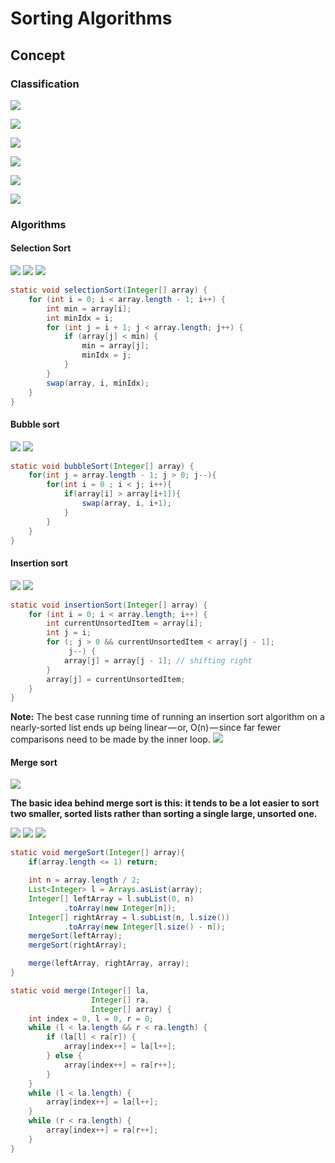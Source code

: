 # Sorting Algorithms

## Concept

### Classification
![](https://cdn-images-1.medium.com/max/1600/1*gyFGnj6fz08wvonmRf3cIg.jpeg)

![](https://cdn-images-1.medium.com/max/1200/1*eX6Ts3XN9myfT1IXewgc4A.jpeg)

![](https://cdn-images-1.medium.com/max/1200/1*lOOXCrfZft2vu_jbfQNuvw.jpeg)

![](https://cdn-images-1.medium.com/max/1200/1*rUhxtHDRPntdHSZ7bYMBig.jpeg)

![](https://cdn-images-1.medium.com/max/1600/1*zlj1h6uHJ9uLlQtLbc4ZEw.jpeg)

![](https://cdn-images-1.medium.com/max/1600/1*OWZF2CMe2KV1grxNwcdZ9Q.jpeg)

### Algorithms

#### Selection Sort
![](https://cdn-images-1.medium.com/max/1600/1*O6OmnV8MZ7Pdyvt1-xBTxw.jpeg)
![](https://cdn-images-1.medium.com/max/1200/1*PCWPy55bEEZon1uNXunELw.jpeg)
![](https://cdn-images-1.medium.com/max/1600/1*MJ1hJLG58QS8REhXkuo_Hg.jpeg)

```java
static void selectionSort(Integer[] array) {
    for (int i = 0; i < array.length - 1; i++) {
        int min = array[i];
        int minIdx = i;
        for (int j = i + 1; j < array.length; j++) {
            if (array[j] < min) {
                min = array[j];
                minIdx = j;
            }
        }
        swap(array, i, minIdx);
    }
}
```

#### Bubble sort
![](https://cdn-images-1.medium.com/max/1600/1*gxRwophEo5u22AaSgt8JXg.jpeg)
![](https://cdn-images-1.medium.com/max/1200/1*0G-HWCiByHVPedrKXwS8iQ.jpeg)

```java
static void bubbleSort(Integer[] array) {
    for(int j = array.length - 1; j > 0; j--){
        for(int i = 0 ; i < j; i++){
            if(array[i] > array[i+1]){
                swap(array, i, i+1);
            }
        }
    }
}
```

#### Insertion sort
![](https://cdn-images-1.medium.com/max/1600/1*_W4xVv1FM3wEDZg16kvb1w.jpeg)
![](https://cdn-images-1.medium.com/max/1200/1*NDDPPmfZx-l4dzHZw-bTmg.jpeg)

```java
static void insertionSort(Integer[] array) {
    for (int i = 0; i < array.length; i++) {
        int currentUnsortedItem = array[i];
        int j = i;
        for (; j > 0 && currentUnsortedItem < array[j - 1];
             j--) {
            array[j] = array[j - 1]; // shifting right
        }
        array[j] = currentUnsortedItem;
    }
}
```
**Note:** The best case running time of running an insertion sort algorithm on a nearly-sorted list ends up being linear — or, O(n) — since far fewer comparisons need to be made by the inner loop.
![](https://cdn-images-1.medium.com/max/1600/1*7fLrgRmyYRkEKQ1C4YRKqw.jpeg)

#### Merge sort
![](https://cdn-images-1.medium.com/max/1600/1*T4lE_CveG7rAkEziwKtpAw.jpeg)

**The basic idea behind merge sort is this: it tends to be a lot easier to sort two smaller, sorted lists rather than sorting a single large, unsorted one.**

![](https://cdn-images-1.medium.com/max/1200/1*ZFpPwH6_ssRu5p8tM9T-vQ.jpeg)
![](https://cdn-images-1.medium.com/max/1600/1*p6pvuQ0mKCYkx3ZXv6ufgw.jpeg)
![](https://cdn-images-1.medium.com/max/1600/1*V1QaE66T3SgIIO-jv0-fHw.jpeg)

```java
static void mergeSort(Integer[] array){
    if(array.length <= 1) return;

    int n = array.length / 2;
    List<Integer> l = Arrays.asList(array);
    Integer[] leftArray = l.subList(0, n)
            .toArray(new Integer[n]);
    Integer[] rightArray = l.subList(n, l.size())
            .toArray(new Integer[l.size() - n]);
    mergeSort(leftArray);
    mergeSort(rightArray);

    merge(leftArray, rightArray, array);
}

static void merge(Integer[] la, 
                  Integer[] ra, 
                  Integer[] array) {
    int index = 0, l = 0, r = 0;
    while (l < la.length && r < ra.length) {
        if (la[l] < ra[r]) {
            array[index++] = la[l++];
        } else {
            array[index++] = ra[r++];
        }
    }
    while (l < la.length) {
        array[index++] = la[l++];
    }
    while (r < ra.length) {
        array[index++] = ra[r++];
    }
}
```
